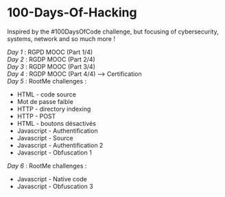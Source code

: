 # 100-Days-Of-Hacking
Inspired by the #100DaysOfCode challenge, but focusing of cybersecurity, systems, network and so much more !

*Day 1* : RGPD MOOC (Part 1/4)  
*Day 2* : RGDP MOOC (Part 2/4)  
*Day 3* : RGDP MOOC (Part 3/4)  
*Day 4* : RGDP MOOC (Part 4/4) --> Certification  
*Day 5* : RootMe challenges :   
  * HTML - code source  
* Mot de passe faible  
* HTTP - directory indexing  
* HTTP - POST  
* HTML - boutons désactivés  
* Javascript - Authentification  
* Javascript - Source  
* Javascript - Authentification 2  
* Javascript - Obfuscation 1  

*Day 6* : RootMe challenges :   
  * Javascript - Native code
  * Javascript - Obfuscation 3
